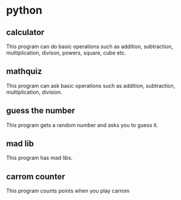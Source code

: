# python

## calculator
This program can do basic operations such as addition, subtraction, multiplication, divison, powers, square, cube etc.
## mathquiz
This program can ask basic operations such as addition, subtraction, multiplication, division.
## guess the number
This program gets a random number and asks you to guess it.
## mad lib
This program has mad libs.
## carrom counter
This program counts points when you play carrom